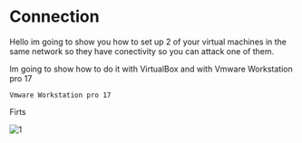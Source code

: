 # Connection 

Hello im going to show you how to set up 2 of your virtual machines in the same network so they have conectivity so you can attack one of them.

Im going to show how to do it with VirtualBox and with Vmware Workstation pro 17

<code>Vmware Workstation pro 17</code>

Firts 

![1](https://github.com/MauricioVigo/Cybersecurity/assets/95547003/f95d0cbb-c326-4ebf-8477-7ab6b70c9b49)
